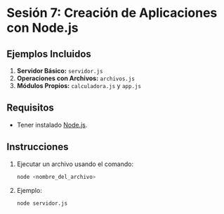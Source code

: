 # Sesión 7: Creación de Aplicaciones con Node.js

## Ejemplos Incluidos
1. **Servidor Básico:** `servidor.js`
2. **Operaciones con Archivos:** `archivos.js`
3. **Módulos Propios:** `calculadora.js` y `app.js`

## Requisitos
- Tener instalado [Node.js](https://nodejs.org/).

## Instrucciones
1. Ejecutar un archivo usando el comando:
    ```bash
    node <nombre_del_archivo>
    ```
2. Ejemplo:
    ```bash
    node servidor.js
    ```
